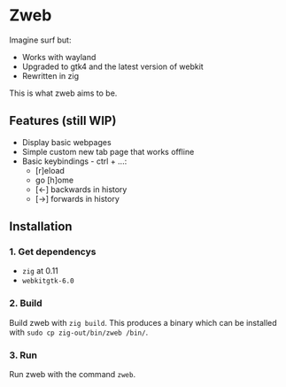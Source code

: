 # Zweb
Imagine surf but:
- Works with wayland
- Upgraded to gtk4 and the latest version of webkit
- Rewritten in zig

This is what zweb aims to be.

## Features (still WIP)
- Display basic webpages
- Simple custom new tab page that works offline
- Basic keybindings - ctrl + ...:
  - [r]eload
  - go [h]ome
  - [<-] backwards in history
  - [->] forwards in history

## Installation
### 1. Get dependencys
 - `zig` at 0.11
 - `webkitgtk-6.0`
### 2. Build
Build zweb with `zig build`. This produces a binary which can be installed with `sudo cp zig-out/bin/zweb /bin/`.
### 3. Run
Run zweb with the command `zweb`.
